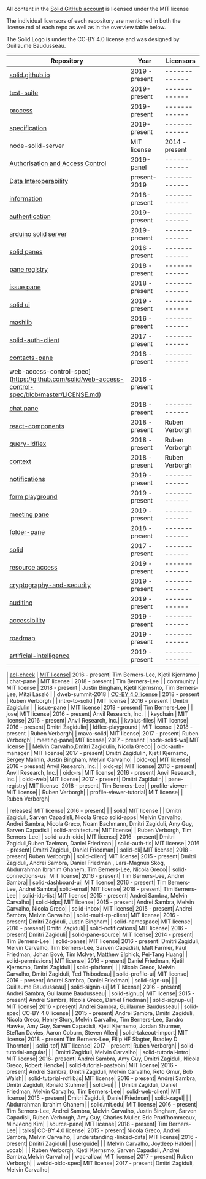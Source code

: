 All content in the [Solid GitHub account](https://github.com/solid) is licensed under the MIT license

The individual licensors of each repository are mentioned in both the license.md of each repo as well as in the overview table below. 

The Solid Logo is under the CC-BY 4.0 license and was designed by Guillaume Baudusseau. 

| Repository | Year |  Licensors | 
| -------------  | -------------  | ------------- |
| [solid.github.io](https://github.com/solid/solid.github.io/blob/master/LICENSE.md)  | 2019 - present |  ------------- |
| [test-suite](https://github.com/solid/test-suite/blob/master/LICENSE.md)  | 2019-present  | ------------- |
| [process](https://github.com/solid/process/blob/master/LICENSE.md)  | 2019-present  | ------------- |
| [specification](https://github.com/solid/specification/blob/master/LICENSE.md)  | 2019-present  | ------------- |
| node-solid-server| MIT license| 2014 - present| Nicola Greco, Ruben Verborgh, Dmitri Zagidulin, Andrei Sambra, Kjetil Kjernsmo, Arne Hassel| 
| [Authorisation and Access Control](https://github.com/solid/authorization-and-access-control-panel/blob/master/LICENSE.md)  | 2019-panel  | ------------- |
| [Data Interoperability](https://github.com/solid/data-interoperability-panel/blob/master/LICENSE.md)  | present-2019  | ------------- |
| [information](https://github.com/solid/information/blob/master/LICENSE.md)  | 2018-present  | ------------- |
| [authentication](https://github.com/solid/authentication-panel/blob/master/LICENSE.md)  | 2019-present  | ------------- |
| [arduino solid server](https://github.com/solid/authentication-panel/blob/master/LICENSE.md)  | 2019-present  | ------------- |
| [solid panes](https://github.com/solid/solid-panes/blob/master/LICENSE.md)  | 2016 - present  | ------------- |
| [pane registry](https://github.com/solid/pane-registry/blob/master/LICENSE.md)  | 2018 - present  | ------------- |
| [issue pane](https://github.com/solid/issue-pane/blob/master/LICENSE.md)  | 2018 - present  | ------------- |
| [solid ui](https://github.com/solid/solid-ui/blob/master/LICENSE.md)  | 2019 - present  | ------------- |
| [mashlib](https://github.com/solid/mashlib/blob/master/LICENSE.md)  | 2016 - present  | ------------- |
| [solid-auth-client](https://github.com/solid/solid-auth-client/blob/master/LICENSE.md)| 2017 - present| -------------| 
| [contacts-pane](https://github.com/solid/contacts-pane/blob/master/LICENSE.md)  | 2018  - present  |-------------|
| web-access-control-spec](https://github.com/solid/web-access-control-spec/blob/master/LICENSE.md)| 2016 - present||-------------|
| [chat pane](https://github.com/solid/chat-pane/blob/master/LICENSE.md)  | 2018 - present  | ------------- |
| [react-components](https://github.com/solid/react-components/blob/master/LICENSE.md)| 2018 - present| Ruben Verborgh| 
| [query-ldflex](https://github.com/solid/query-ldflex/blob/master/LICENSE.md)|  2018 - present| Ruben Verborgh| 
| [context](https://github.com/solid/context/blob/master/LICENSE.md)  | 2018 - present| Ruben Verborgh| 
| [notifications](https://github.com/solid/notifications-panel/blob/master/LICENSE.md)  | 2019 - present  | ------------- |
| [form playground](https://github.com/solid/form-playground/blob/master/LICENSE.md)  | 2019 - present  | ------------- |
| [meeting pane](https://github.com/solid/meeting-pane/blob/master/LICENSE.md)  | 2019 - present  | ------------- |
| [folder-pane](https://github.com/solid/folder-pane/blob/master/LICENSE.md)  | 2018 - present  | -------------|
| [solid](https://github.com/solid/solid/blob/master/LICENSE.md)  | 2017 - present  | ------------- |
| [resource access](https://github.com/solid/resource-access/blob/master/LICENSE.md/LICENSE.md)  | 2019 - present  | ------------- |
| [cryptography-and-security](https://github.com/solid/cryptography-and-security/blob/master/LICENSE.md)| 2019 - present  | ------------- |
| [auditing](https://github.com/solid/auditing/blob/master/LICENSE.md/LICENSE.md)  | 2019 - present  | ------------- |
| [accessibility](https://github.com/solid/Accessibility/blob/master/LICENSE.md)  | 2019 - present  | ------------- |
| [roadmap](https://github.com/solid/roadmap/blob/master/LICENSE.md)  | 2019 - present  | ------------- |
| [artificial-intelligence](https://github.com/solid/Artificial-Intelligence/blob/master/LICENSE.md)  | 2019 - present  | ------------- |








| [acl-check](https://github.com/solid/acl-check/blob/master/LICENSE) | [MIT license](https://en.wikipedia.org/wiki/MIT_License)| 2016 - present|  Tim Berners-Lee, Kjetil Kjernsmo | 
| chat-pane  | MIT license | 2018 - present  | Tim Berners-Lee |
| community  | MIT license | 2018  - present  | Justin Bingham, Kjetil Kjernsmo, Tim Berners-Lee, Mitzi László |
| dweb-summit-2018  | [CC-BY 4.0 license](https://creativecommons.org/licenses/by/4.0/) | 2018  - present  | Ruben Verborgh |
| intro-to-solid  | MIT license | 2016 - present  | Dmitri Zagidulin |
| issue-pane | MIT license| 2018 - present| Tim Berners-Lee | 
| jose| MIT license| 2016 - present| Anvil Research, Inc. | 
| keychain | MIT license| 2016 - present| Anvil Research, Inc.| 
| kvplus-files| MIT license| 2016 - present| Dmitri Zagidulin| 
| ldflex-playground | MIT license | 2018 - present | Ruben Verborgh| 
| mavo-solid| MIT license| 2017 - present| Ruben Verborgh| 
| meeting-pane| MIT license| 2017 - present
| node-solid-ws| MIT license | | Melvin Carvalho,Dmitri Zagidulin, Nicola Greco| 
| oidc-auth-manager | MIT license| 2017 - present| Dmitri Zagidulin, Kjetil Kjernsmo, Sergey Malinin, Justin Bingham, Melvin Carvalho| 
| oidc-op| MIT license| 2016 - present| Anvil Research, Inc.| 
| oidc-rp| MIT license| 2016 - present| Anvil Research, Inc.| 
| oidc-rs| MIT license| 2016 - present| Anvil Research, Inc.| 
| oidc-web| MIT license| 2017 - present| Dmitri Zagidulin| 
| pane-registry| MIT license| 2018 - present| Tim Berners-Lee| 
| profile-viewer-
| MIT license| | Ruben Verborgh| 
| profile-viewer-tutorial| MIT license| | Ruben Verborgh| 

| releases| MIT license| 2016 - present| | 
| solid| MIT license | | Dmitri Zagiduli, Sarven Capadisli, Nicola Greco 
solid-apps| Melvin Carvalho,  Andrei Sambra, Nicola Greco, Noam Bachmann, Dmitri Zagiduli, Amy Guy, Sarven Capadisli
| solid-architecture| MIT license| | Ruben Verborgh, Tim Berners-Lee| 
| solid-auth-oidc| MIT license| 2016 - present| Dmitri Zagiduli,Ruben Taelman, Daniel Friedman| 
| solid-auth-tls| MIT license| 2016 - present| Dmitri Zagiduli,  Daniel Friedman| 
| solid-cli| MIT license| 2018 - present| Ruben Verborgh| 
| solid-client| MIT license| 2015 - present| Dmitri Zagiduli, Andrei Sambra, Daniel Friedman
, Lars-Magnus Skog, Abdurrahman Ibrahim Ghanem, Tim Berners-Lee, Nicola Greco| 
| solid-connections-us| MIT license| 2016 - present| Tim Berners-Lee, Andrei Sambra|
| solid-dashboard-ui| MIT license| 2016 - present| Tim Berners-Lee, Andrei Sambra| 
solid-email| MIT license| 2018 - present| Tim Berners-Lee| 
| solid-idp-list| MIT license| 2015 - present| Andrei Sambra, Melvin Carvalho| 
| solid-idps| MIT license| 2015 - present| Andrei Sambra, Melvin Carvalho, Nicola Greco| 
| solid-inbox| MIT license| 2015 - present| Andrei Sambra, Melvin Carvalho| 
| solid-multi-rp-client| MIT license| 2016 - present| Dmitri Zagiduli, Justin Bingham| 
| solid-namespace| MIT license| 2016 - present| Dmitri Zagiduli| 
| solid-notifications| MIT license| 2016 - present| Dmitri Zagiduli| 
| solid-pane-source| MIT license| 2014 - present| Tim Berners-Lee| 
| solid-panes| MIT license| 2016 - present| Dmitri Zagiduli, Melvin Carvalho, Tim Berners-Lee, Sarven Capadisli, Matt Farmer, Paul Friedman, Johan Bové, Tim Mclver, Matthew Elphick, Pei-Tang Huang| 
| solid-permissions| MIT license| 2016 - present| Daniel Friedman, Kjetil Kjernsmo, Dmitri Zagiduli| 
| solid-platform| | | Nicola Greco, Melvin Carvalho, Dmitri Zagiduli, Ted Thibodeau| 
| solid-profile-ui| MIT license| 2016 - present| Andrei Sambra, Daniel Friedman| 
| solid-sign-up| | | Guillaume Baudusseau| 
| solid-signin-ui| MIT license| 2016 - present| Andrei Sambra, Guillaume Baudusseau| 
| solid-signup| MIT license| 2015 - present| Andrei Sambra, Nicola Greco, Daniel Friedman| 
| solid-signup-ui| MIT license| 2016 - present| Andrei Sambra, Guillaume Baudusseau| 
| solid-spec| CC-BY 4.0 license| | 2015 - present| Andrei Sambra, Dmitri Zagiduli, Nicola Greco, Henry Story, Melvin Carvalho, Tim Berners-Lee, Sandro Hawke, Amy Guy, Sarven Capadisli, Kjetil Kjernsmo, Jordan Shurmer, Steffan Davies, Aaron Coburn, Steven Allen| 
| solid-takeout-import| MIT license| 2018 - present Tim Berners-Lee, Filip HF Slagter, Bradley D Thornton| 
| solid-tpf| MIT license| 2017 - present| Ruben Verborgh| 
| solid-tutorial-angular| | | Dmitri Zagiduli, Melvin Carvalho| 
| solid-tutorial-intro| MIT license| 2016- present| Andrei Sambra, Amy Guy, Dmitri Zagiduli, Nicola Greco, Robert Hencke| 
| solid-tutorial-pastebin| MIT license| 2016 - present| Andrei Sambra, Dmitri Zagiduli, Melvin Carvalho, Reto Gmur, Bob Walsh| 
| solid-tutorial-rdflib.js| MIT license| 2016 - present| Andrei Sambra, Dmitri Zagiduli, Ronald Stuhmer| 
| solid-ui| | | Dmitri Zagiduli, Daniel Friedman, Melvin Carvalho, Tim Berners-Lee| 
| solid-web-client| MIT license| 2015 - present| Dmitri Zagiduli, Daniel Friedman| 
| solid-zagel| | | Abdurrahman Ibrahim Ghanem| 
| solid.mit.edu| MIT license| 2016 - present| Tim Berners-Lee, Andrei Sambra, Melvin Carvalho, Justin Bingham, Sarven Capadisli, Ruben Verborgh, Amy Guy, Charles Muller, Eric Prud’hommeaux, MinJeong Kim| 
| source-pane| MIT license| 2018 - present| Tim Berners-Lee| 
| talks| CC-BY 4.0 license| 2015 - present| Nicola Greco, Andrei Sambra, Melvin Carvalho,
| understanding -linked-data| MIT license| 2016 - present| Dmitri Zagiduli| 
| userguide| | | Melvin Carvalho, Joydeep Halder| 
| vocab| | | Ruben Verborgh, Kjetil Kjernsmo, Sarven Capadisli, Andrei Sambra,Melvin Carvalho| 
| wac-allow| MIT license| 2017 - present| Ruben Verborgh| 
| webid-oidc-spec| MIT license| 2017 - present| Dmitri Zagiduli, Melvin Carvalho| 
